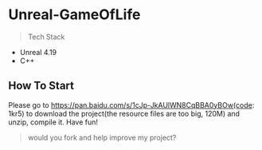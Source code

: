 # Unreal-GameOfLife

> Tech Stack

* Unreal 4.19
* C++

## How To Start

Please go to https://pan.baidu.com/s/1cJp-JkAUlWN8CqBBA0yBOw(code: 1kr5) to download the project(the resource files are too big, 120M) and unzip, compile it. Have fun!

> would you fork and help improve my project?